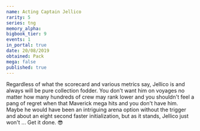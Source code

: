 ```yaml
---
name: Acting Captain Jellico
rarity: 5
series: tng
memory_alpha:
bigbook_tier: 9
events: 1
in_portal: true
date: 20/08/2019
obtained: Pack
mega: false
published: true
---
```


Regardless of what the scorecard and various metrics say, Jellico is and always will be pure collection fodder. You don't want him on voyages no matter how many hundreds of crew may rank lower and you shouldn't feel a pang of regret when that Maverick mega hits and you don't have him. Maybe he would have been an intriguing arena option without the trigger and about an eight second faster initialization, but as it stands, Jellico just won't ... Get it done. 😎

